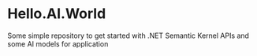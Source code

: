 # Hello.AI.World

Some simple repository to get started with .NET Semantic Kernel APIs and some AI models for application